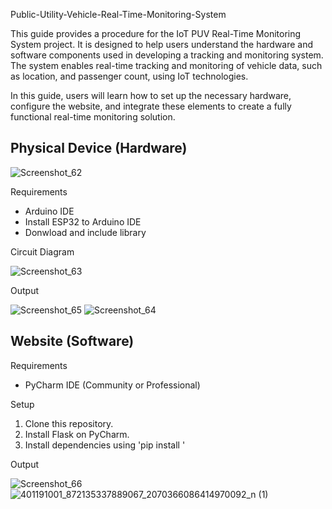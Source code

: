 Public-Utility-Vehicle-Real-Time-Monitoring-System

This guide provides a procedure for the IoT PUV Real-Time Monitoring System project. It is designed to help users understand the hardware and software components used in developing a tracking and monitoring system. The system enables real-time tracking and monitoring of vehicle data, such as location, and passenger count, using IoT technologies. 


In this guide, users will learn how to set up the necessary hardware, configure the website, and integrate these elements to create a fully functional real-time monitoring solution.

## Physical Device (Hardware)

![Screenshot_62](https://github.com/user-attachments/assets/aec43681-4bb9-4ff8-9a3c-9f778b85c983)

Requirements
- Arduino IDE
- Install ESP32 to Arduino IDE
- Donwload and include library


Circuit Diagram

![Screenshot_63](https://github.com/user-attachments/assets/12042f52-42e2-461e-a2b0-839ed42c20c8)

Output

![Screenshot_65](https://github.com/user-attachments/assets/32fa6df7-9e78-42df-8133-51cc75de3760)
![Screenshot_64](https://github.com/user-attachments/assets/0295e2f4-9369-4a1d-8d70-e9746d94bfc4)

## Website (Software)
Requirements
- PyCharm IDE (Community or Professional)

Setup
1. Clone this repository.
2. Install Flask on PyCharm.
3. Install dependencies using 'pip install <package>'

Output

![Screenshot_66](https://github.com/user-attachments/assets/d6041b60-d4bc-4cba-a4ef-1c9dadef8f9b)
![401191001_872135337889067_2070366086414970092_n (1)](https://github.com/user-attachments/assets/6ff41368-da11-424e-92cf-b6c96930499f)






